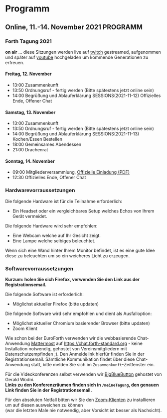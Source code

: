 # Programm

## Online, 11.-14. November 2021 PROGRAMM


### Forth Tagung 2021
**on air** ... diese Sitzungen werden live auf [twitch](https://www.twitch.tv/4ther) gestreamed, aufgenommen und später auf [youtube](https://www.youtube.com/channel/UC_mpkwOO_1ILd66GUTNVPQg) hochgeladen um kommende Generationen zu erfreuen.

#### Freitag, 12. November
- 13:00 Zusammenkunft
- 13:50 Ordnungsruf - fertig werden (Bitte spätestens jetzt online sein)
- 14:00 Begrüßung und Ablauferklärung
SESSIONS(2021-11-12) Offizielles Ende, Offener Chat

#### Samstag, 13. November
- 13:00 Zusammenkunft
- 13:50 Ordnungsruf - fertig werden (Bitte spätestens jetzt online sein)
- 14:00 Begrüßung und Ablauferklärung
SESSIONS(2021-11-13) Kochen/Essen Bestellen
- 18:00 Gemeinsames Abendessen
- 21:00 Drachenrat

#### Sonntag, 14. November
- 09:00 Mitgliederversammlung, [Offizielle Einladung (PDF)](/files/2021/FG-Mitgliederversammlung-2021-11-14.pdf)
- 12:30 Offizielles Ende, Offener Chat


### Hardwarevorraussetzungen
Die folgende Hardware ist für die Teilnahme erforderlich:
- Ein Headset oder ein vergleichbares Setup welches Echos von Ihrem Gerät vermeidet.

Die folgende Hardware wird sehr empfohlen:
- Eine Webcam welche auf Ihr Gesicht zeigt.
- Eine Lampe welche selbiges beleuchtet.

Wenn sich eine Wand hinter Ihrem Monitor befindet, ist es eine gute Idee diese zu beleuchten um so ein weicheres Licht zu erzeugen. 

### Softwarevorraussetzungen

__Kurzum: holen Sie sich Firefox, verwenden Sie den Link aus der Registrationsemail.__

Die folgende Software ist erforderlich:
- Möglichst aktueller Firefox (bitte updaten)

Die folgende Software wird sehr empfohlen und dient als Ausfalloption:
- Möglichst aktueller Chromium basierender Browser (bitte updaten)
- Zoom Klient

Wie schon bei der EuroForth verwenden wir die webbasierende Chat-Anwendung [Mattermost](https://mattermost.com/) auf https://chat.forth-standard.org - keine Installation notwendig, gehostet von Vereinsmitgliedern mit Datenschutzempfinden ;).
Den Anmeldelink hierfür finden Sie in der Registrationsemail.
Sämtliche Kommunikation findet über diese Chat-Anwendung statt, bitte melden Sie sich im `Zusammenkunft`-Zeitfenster ein.

Für die Videokonferenzen selbst verwenden wir [BigBlueButton](https://bigbluebutton.org/) gehostet von Gerald Wodni.  
__Links zu den Konferenzräumen finden sich in `/meineTagung`, den genauen Link finden Sie in der Registrationsemail.__

Für den absoluten Notfall bitten wir Sie den [Zoom-Klienten](https://zoom.us/)
zu installieren um auf diesen ausweichen zu können  
(war die letzten Male nie notwendig, aber Vorsicht ist besser als Nachsicht).




